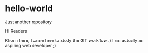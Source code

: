 # hello-world
Just another repository

Hi Readers

Rhonn here,  I came here to study the GIT workflow :)
I am actually an aspiring web developer ;)
